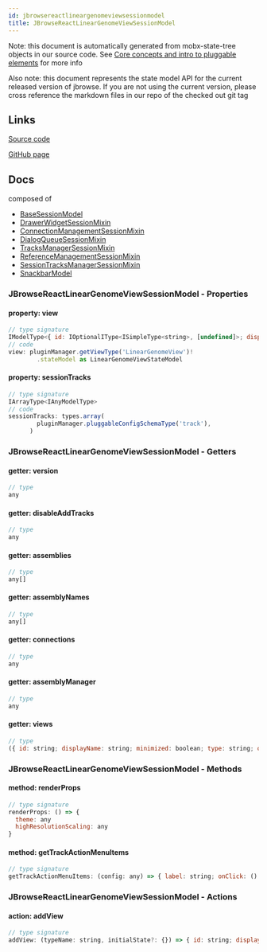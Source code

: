 ```yaml
---
id: jbrowsereactlineargenomeviewsessionmodel
title: JBrowseReactLinearGenomeViewSessionModel
---
```


Note: this document is automatically generated from mobx-state-tree objects in
our source code. See
[Core concepts and intro to pluggable elements](/docs/developer_guide/) for more
info

Also note: this document represents the state model API for the current released
version of jbrowse. If you are not using the current version, please cross
reference the markdown files in our repo of the checked out git tag

## Links

[Source code](https://github.com/GMOD/jbrowse-components/blob/main/products/jbrowse-react-linear-genome-view/src/createModel/createSessionModel.ts)

[GitHub page](https://github.com/GMOD/jbrowse-components/tree/main/website/docs/models/JBrowseReactLinearGenomeViewSessionModel.md)

## Docs

composed of

- [BaseSessionModel](../basesessionmodel)
- [DrawerWidgetSessionMixin](../drawerwidgetsessionmixin)
- [ConnectionManagementSessionMixin](../connectionmanagementsessionmixin)
- [DialogQueueSessionMixin](../dialogqueuesessionmixin)
- [TracksManagerSessionMixin](../tracksmanagersessionmixin)
- [ReferenceManagementSessionMixin](../referencemanagementsessionmixin)
- [SessionTracksManagerSessionMixin](../sessiontracksmanagersessionmixin)
- [SnackbarModel](../snackbarmodel)

### JBrowseReactLinearGenomeViewSessionModel - Properties

#### property: view

```js
// type signature
IModelType<{ id: IOptionalIType<ISimpleType<string>, [undefined]>; displayName: IMaybe<ISimpleType<string>>; minimized: IType<boolean, boolean, boolean>; } & { ...; }, { ...; } & ... 15 more ... & { ...; }, ModelCreationType<...>, _NotCustomized>
// code
view: pluginManager.getViewType('LinearGenomeView')!
        .stateModel as LinearGenomeViewStateModel
```

#### property: sessionTracks

```js
// type signature
IArrayType<IAnyModelType>
// code
sessionTracks: types.array(
        pluginManager.pluggableConfigSchemaType('track'),
      )
```

### JBrowseReactLinearGenomeViewSessionModel - Getters

#### getter: version

```js
// type
any
```

#### getter: disableAddTracks

```js
// type
any
```

#### getter: assemblies

```js
// type
any[]
```

#### getter: assemblyNames

```js
// type
any[]
```

#### getter: connections

```js
// type
any
```

#### getter: assemblyManager

```js
// type
any
```

#### getter: views

```js
// type
({ id: string; displayName: string; minimized: boolean; type: string; offsetPx: number; bpPerPx: number; displayedRegions: Region[] & IStateTreeNode<IOptionalIType<IType<Region[], Region[], Region[]>, [...]>>; ... 11 more ...; showTrackOutlines: boolean; } & ... 18 more ... & IStateTreeNode<...>)[]
```

### JBrowseReactLinearGenomeViewSessionModel - Methods

#### method: renderProps

```js
// type signature
renderProps: () => {
  theme: any
  highResolutionScaling: any
}
```

#### method: getTrackActionMenuItems

```js
// type signature
getTrackActionMenuItems: (config: any) => { label: string; onClick: () => void; icon: OverridableComponent<SvgIconTypeMap<{}, "svg">> & { muiName: string; }; }[]
```

### JBrowseReactLinearGenomeViewSessionModel - Actions

#### action: addView

```js
// type signature
addView: (typeName: string, initialState?: {}) => { id: string; displayName: string; minimized: boolean; type: string; offsetPx: number; bpPerPx: number; displayedRegions: Region[] & IStateTreeNode<IOptionalIType<IType<...>, [...]>>; ... 11 more ...; showTrackOutlines: boolean; } & ... 18 more ... & IStateTreeNode<...>
```
